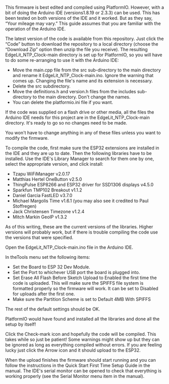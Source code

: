 
This firmware is best edited and compiled using PlatformIO. However, with a bit of doing the Arduino IDE (versions1.8.19 or 2.3.3) can be used. This has been tested on both versions of the IDE and it worked. But as they say, “Your mileage may vary.”
This guide assumes that you are familiar with the operation of the Arduino IDE.

The latest version of the code is available from this repository. Just click the “Code” button to download the repository to a local directory (choose the “Download Zip” option then unzip the file you receive). 
The resulting EdgeLit_NTP_Clock-main directory is set up for PlatformIO, so you will have to do some re-arranging to use it with the Arduino IDE:
- Move the main.cpp file from the src sub-directory to the main directory and rename it EdgeLit_NTP_Clock-main.ino.
  Ignore the warning that comes up. Changing the file's name and its extension is necessary. 
- Delete the src subdirectory.
- Move the definitions.h and version.h files from the includes sub-directory to the main directory. Don't change the names.
- You can delete the platformio.ini file if you want. 

If the code was supplied on a flash drive or other media, all the files the Arduino IDE needs for this project are in the EdgeLit_NTP_Clock-main directory. It's ready to go so no changes need to be made. 

You won't have to change anything in any of these files unless you want to modify the firmware. 

To compile the code, first make sure the ESP32 extensions are installed in the IDE and they are up to date. 
Then the following libraries have to be installed. Use the IDE's Library Manager to search for them one by one, select the appropriate version, and click install:  

- Tzapu WiFiManager v2.0.17
- Matthias Hertel OneButton v2.5.0   
- ThingPulse ESP8266 and ESP32 driver for SSD1306 displays v4.5.0
- Sparkfun TMP102 Breakout v1.1.2
- Daniel Garcia FastLED v3.7.0
- Michael Margolis Time v1.6.1  (you may also see it credited to Paul Stoffregen) 
- Jack Christensen Timezone v1.2.4
- Mitch Markin GeoIP v1.3.2

As of this writing, these are the current versions of the libraries. Higher versions will probably work, but if there is trouble compiling the code use the versions that were specified.

Open the EdgeLit_NTP_Clock-main.ino file in the Arduino IDE.

In theTools menu set the following items:
- Set the Board to ESP 32 Dev Module.
- Set the Port to whichever USB port the board is plugged into.
- Set Erase All Flash Before Sketch Upload to Enabled the first time the code is uploaded.
  This will make sure the SPIFFS file system is formatted properly so the firmware will work.
  It can be set to Disabled for uploads after the first one.  
- Make sure the Partition Scheme is set to Default 4MB With SPIFFS

The rest of the default settings should be OK.

PlatformIO would have found and installed all the libraries and done all the setup by itself!

Click the Check-mark icon and hopefully the code will be compiled. This takes while so just be patient! 
Some warnings might show up but they can be ignored as long as everything compiled without errors. 
If you are feeling lucky just click the Arrow icon and it should upload to the ESP32. 

When the upload finishes the firmware should start running and you can follow the instructions in the Quick Start First Time Setup Guide in the manual. The IDE's serial monitor can be opened to check that everything is working properly (see the Serial Monitor menu item in the manual).
